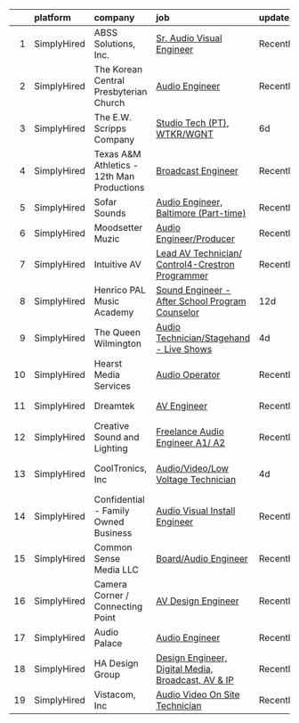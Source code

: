

|    | platform    | company                                    | job                                                                                                                                                           | update_time   | location                  |
|---:|:------------|:-------------------------------------------|:--------------------------------------------------------------------------------------------------------------------------------------------------------------|:--------------|:--------------------------|
|  1 | SimplyHired | ABSS Solutions, Inc.                       | [Sr. Audio Visual Engineer](https://www.simplyhired.com/job/zir7f5PkC6frI2NEZHAmDwOS8jNP-uf_W4Px-XUrSDXFstpwHCsZeg?q=audio+engineer)                          | Recently      | Suitland, MD              |
|  2 | SimplyHired | The Korean Central Presbyterian Church     | [Audio Engineer](https://www.simplyhired.com/job/_MvTm53ABEenPDWfxrthJTz3Hgw9A-0VSAe8NLlk9BbWB592i974Hw?q=audio+engineer)                                     | Recently      | Centreville, VA           |
|  3 | SimplyHired | The E.W. Scripps Company                   | [Studio Tech (PT), WTKR/WGNT](https://www.simplyhired.com/job/J1QlujJ464DlrMIgFJRc9Hg8jpyV0qxm_fpUHPusAKLF4T_BOQgKYw?q=audio+engineer)                        | 6d            | Norfolk, VA               |
|  4 | SimplyHired | Texas A&M Athletics - 12th Man Productions | [Broadcast Engineer](https://www.simplyhired.com/job/FvqtjkPQOHFz7okHbknjuZGriHK1tUpOYJrYq7y5M_E_VlNyFcveLg?q=audio+engineer)                                 | Recently      | College Station, TX       |
|  5 | SimplyHired | Sofar Sounds                               | [Audio Engineer, Baltimore (Part-time)](https://www.simplyhired.com/job/M7dj9q4bVpPVh5-76gd3pmpOxPJ_8QIm6PSgCzYCYceGH3z_d5oGfA?q=audio+engineer)              | Recently      | Baltimore, MD +1 location |
|  6 | SimplyHired | Moodsetter Muzic                           | [Audio Engineer/Producer](https://www.simplyhired.com/job/7tQhsIEMtNoGahZlnGhfH-h4DyxhrW0RLdaFnuGI3t5G0PQDtPhx0w?q=audio+engineer)                            | Recently      | Remote                    |
|  7 | SimplyHired | Intuitive AV                               | [Lead AV Technician/ Control4-Crestron Programmer](https://www.simplyhired.com/job/1AponyIz1R5W15bLDpp_zrLFdVYj9jNewzb14chm4lSU7jFWzlaxEg?q=audio+engineer)   | Recently      | Woodstock, GA             |
|  8 | SimplyHired | Henrico PAL Music Academy                  | [Sound Engineer - After School Program Counselor](https://www.simplyhired.com/job/-4hivBfpxARwTnXs2IA___sIV46gw_-Db8HPgnZtoLZWzqZk_E6tRQ?q=audio+engineer)    | 12d           | Mechanicsville, VA        |
|  9 | SimplyHired | The Queen Wilmington                       | [Audio Technician/Stagehand - Live Shows](https://www.simplyhired.com/job/S_DJxMjb8LEzt1ntR-JNSAdSoP6-kj-o659t0DEi08WkZA-yPXWehg?q=audio+engineer)            | 4d            | Wilmington, DE            |
| 10 | SimplyHired | Hearst Media Services                      | [Audio Operator](https://www.simplyhired.com/job/fZEhjJPg9Jz1gmg7w0zrlTiP33dYOew48D0qKr7kSIjgupSpDe8RQg?q=audio+engineer)                                     | Recently      | Lancaster, PA +1 location |
| 11 | SimplyHired | Dreamtek                                   | [AV Engineer](https://www.simplyhired.com/job/LOuganKLo20FOFpMil2cT3r9khh1xGD1s_FTwQjj4GCsMR5sA98hsw?q=audio+engineer)                                        | Recently      | San Francisco, CA         |
| 12 | SimplyHired | Creative Sound and Lighting                | [Freelance Audio Engineer A1/ A2](https://www.simplyhired.com/job/I7urK-qEs3KrQY0hfOKVvqfwcIr8ElY16xnmGCWuV-Akfwh1W4d49g?q=audio+engineer)                    | Recently      | Washington, DC            |
| 13 | SimplyHired | CoolTronics, Inc                           | [Audio/Video/Low Voltage Technician](https://www.simplyhired.com/job/D-JKV2tdDlrnrPtEnJmWoSPur-j8LWBCTATgj1Ffr_KdCvxv6ssTuw?q=audio+engineer)                 | 4d            | Cape May Court House, NJ  |
| 14 | SimplyHired | Confidential - Family Owned Business       | [Audio Visual Install Engineer](https://www.simplyhired.com/job/5bD7ivl4CvilLx3b5ak-LraX9IuRA52ofbg5gbh1VPGIe52uly-xLA?q=audio+engineer)                      | Recently      | Houston, TX               |
| 15 | SimplyHired | Common Sense Media LLC                     | [Board/Audio Engineer](https://www.simplyhired.com/job/IkK0QUb7-SLmu4Hr-3XCpXzH_uaPcVjotf2QV4blfiIwujZ56CxMFw?q=audio+engineer)                               | Recently      | Richmond, VA              |
| 16 | SimplyHired | Camera Corner / Connecting Point           | [AV Design Engineer](https://www.simplyhired.com/job/KsYOwEZvaDTu0tdpuYrwb8i47WDooPBPWI7B2R-jI3D3zXBmsy1v2Q?q=audio+engineer)                                 | Recently      | Green Bay, WI             |
| 17 | SimplyHired | Audio Palace                               | [Audio Engineer](https://www.simplyhired.com/job/oIO3roFD7IPllgRg0qBQ4OlG0C-4zYakjRtHphirPJov_Ln5RvTpbA?q=audio+engineer)                                     | Recently      | Virginia Beach, VA        |
| 18 | SimplyHired | HA Design Group                            | [Design Engineer, Digital Media, Broadcast, AV & IP](https://www.simplyhired.com/job/gTE-WL3-NfSefJ2NokMeDGqZQL4tOGkdhYkZ0DIh-KlptOtgJCzNbg?q=audio+engineer) | Recently      | Springfield, VA           |
| 19 | SimplyHired | Vistacom, Inc                              | [Audio Video On Site Technician](https://www.simplyhired.com/job/y2Y_0VG-EGXB0u12SqJI_ul-iAq7D-i2qAXxtsYlj9ryXhVRtHMkqA?q=audio+engineer)                     | Recently      | Allentown, PA             |